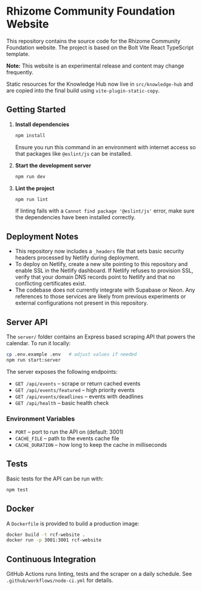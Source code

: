 # Rhizome Community Foundation Website

This repository contains the source code for the Rhizome Community Foundation website. The project is based on the Bolt Vite React TypeScript template.

**Note:** This website is an experimental release and content may change frequently.

Static resources for the Knowledge Hub now live in `src/knowledge-hub` and are copied into the final build using `vite-plugin-static-copy`.

## Getting Started

1. **Install dependencies**
   ```bash
   npm install
   ```
   Ensure you run this command in an environment with internet access so that packages like `@eslint/js` can be installed.

2. **Start the development server**
   ```bash
   npm run dev
   ```

3. **Lint the project**
   ```bash
   npm run lint
   ```
   If linting fails with a `Cannot find package '@eslint/js'` error, make sure the dependencies have been installed correctly.

## Deployment Notes

- This repository now includes a `_headers` file that sets basic security headers processed by Netlify during deployment.
- To deploy on Netlify, create a new site pointing to this repository and enable SSL in the Netlify dashboard. If Netlify refuses to provision SSL, verify that your domain DNS records point to Netlify and that no conflicting certificates exist.
- The codebase does not currently integrate with Supabase or Neon. Any references to those services are likely from previous experiments or external configurations not present in this repository.


## Server API

The `server/` folder contains an Express based scraping API that powers the calendar. To run it locally:

```bash
cp .env.example .env   # adjust values if needed
npm run start:server
```

The server exposes the following endpoints:

- `GET /api/events` – scrape or return cached events
- `GET /api/events/featured` – high priority events
- `GET /api/events/deadlines` – events with deadlines
- `GET /api/health` – basic health check

### Environment Variables

- `PORT` – port to run the API on (default: 3001)
- `CACHE_FILE` – path to the events cache file
- `CACHE_DURATION` – how long to keep the cache in milliseconds

## Tests

Basic tests for the API can be run with:

```bash
npm test
```

## Docker

A `Dockerfile` is provided to build a production image:

```bash
docker build -t rcf-website .
docker run -p 3001:3001 rcf-website
```

## Continuous Integration

GitHub Actions runs linting, tests and the scraper on a daily schedule. See `.github/workflows/node-ci.yml` for details.

